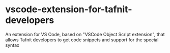 # vscode-extension-for-tafnit-developers
An extension for VS Code, based on "VSCode Object Script extension", that allows Tafnit developers to get code snippets and support for the special syntax
